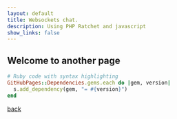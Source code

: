 ```yaml
---
layout: default
title: Websockets chat.
description: Using PHP Ratchet and javascript
show_links: false
---
```


## Welcome to another page

```ruby
# Ruby code with syntax highlighting
GitHubPages::Dependencies.gems.each do |gem, version|
  s.add_dependency(gem, "= #{version}")
end
```

[back](./)
